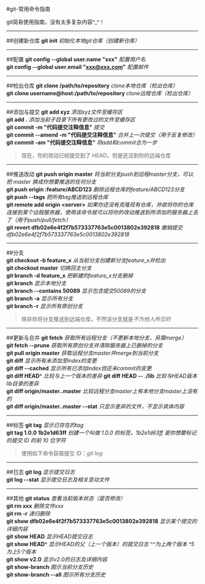 #git-常用命令指南

 git简易使用指南，没有太多复杂内容^_^！       

****   
##创建新仓库
**git init**  *初始化本地git仓库（创建新仓库）*       

**** 

##配置
**git config --global user.name "xxx"**                   *配置用户名*         
**git config --global user.email "xxx@xxx.com"**          *配置邮件*  

**** 

##检出仓库
**git clone /path/to/repository**                         *clone本地仓库（检出仓库）*        
**git clone username@host:/path/to/repository**           *clone远程仓库（检出仓库）*   

**** 

##添加与提交
**git add xyz**                                       *添加xyz文件至缓存区*               
**git add .**                                             *添加当前子目录下所有更改过的文件至缓存区*              
**git commit -m "代码提交注释信息"**                                      *提交*               
**git commit --amend -m  "代码提交注释信息"**                              *合并上一次提交（用于反复修改）*                  
**git commit -am "代码提交注释信息"**                                      *将add和commit合为一步*                        
>现在，你的改动已经提交到了 HEAD，但是还没到你的远端仓库

**** 

##推送改动
**git push origin master**                                    *将当前分支push到远程master分支，可以把 master 换成你想要推送的任何分支*               
**git push origin :feature/ABCD123**                       *删除远程仓库的feature/ABCD123分支*             
**git push --tags**                                           *把所有tag推送到远程仓库*                     
**git remote add origin <server\>**    *如果你还没有克隆现有仓库，并欲将你的仓库连接到某个远程服务器，使用该命令就可以将你的改动推送到所添加的服务器上去了（用于push/pull/fetch）*           
**git revert dfb02e6e4f2f7b573337763e5c0013802e392818**       *撤销提交dfb02e6e4f2f7b573337763e5c0013802e392818*

**** 

##分支   
**git checkout -b feature_x**    *从当前分支创建新分支feature_x并检出*                    
**git checkout master**    *切换回主分支*                 
**git branch -d feature_x**     *把新建的feature_x分支删掉*                
**git branch**                                                *显示本地分支*          
**git branch --contains 50089**                               *显示包含提交50089的分支*               
**git branch -a**                                            *显示所有分支*               
**git branch -r**                                             *显示所有原创分支*             
 >除非你将分支推送到远端仓库，不然该分支就是*不为他人所见的*
**** 

##更新与合并
**git fetch**                                                 *获取所有远程分支（不更新本地分支，另需merge）*                  
**git fetch --prune**                                         *获取所有原创分支并清除服务器上已删掉的分支*                     
**git pull origin master**                                    *获取远程分支master并merge到当前分支*            
**git diff**                                                  *显示所有未添加至index的变更*                  
**git diff --cached**                                         *显示所有已添加index但还未commit的变更*           
**git diff HEAD^**                                            *比较与上一个版本的差异*
**git diff HEAD -- ./lib**                                    *比较与HEAD版本lib目录的差异*                    
**git diff origin/master..master**                      *比较远程分支master上有本地分支master上没有的*                     
**git diff origin/master..master --stat**            *只显示差异的文件，不显示具体内容*                 


**** 

##标签
**git tag**                                    *显示已存在的tag*         
**git tag 1.0.0 1b2e1d63ff**       *创建一个叫做 1.0.0 的标签，1b2e1d63ff 是你想要标记的提交 ID 的前 10 位字符*            
>使用如下命令获取提交 ID：*git log*
**** 

##日志
**git log**                                                     *显示提交日志*                
**git log --stat**                                          *显示提交日志及相关变动文件*                
**** 

##其他
**git status**                                                *查看当前版本状态（是否修改）*            
**git rm xxx**                                               *删除文件xxx*                     
**git rm -r**                                                 *递归删除*      
**git show dfb02e6e4f2f7b573337763e5c0013802e392818**         *显示某个提交的详细内容*                  
**git show HEAD**                                             *显示HEAD提交日志*                     
**git show HEAD^**                                            *显示HEAD的父（上一个版本）的提交日志 ^^为上两个版本 ^5为上5个版本*     
**git show v2.0**                                                 *显示v2.0的日志及详细内容*            
**git show-branch**                                           *图示当前分支历史*                 
**git show-branch --all**                                     *图示所有分支历史*                     
